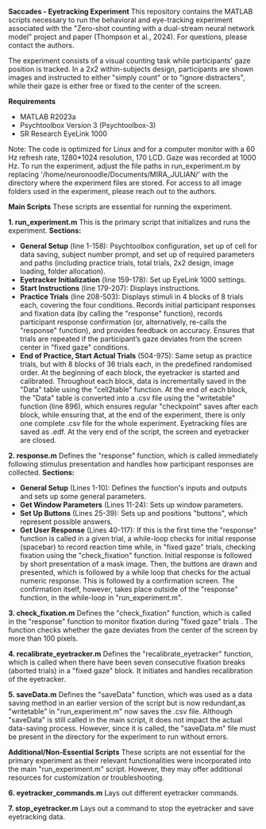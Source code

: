 **Saccades - Eyetracking Experiment**
This repository contains the MATLAB scripts necessary to run the behavioral and eye-tracking experiment associated with the "Zero-shot counting with a dual-stream neural network model" project and paper (Thompson et al., 2024). For questions, please contact the authors.

The experiment consists of a visual counting task while participants' gaze position is tracked. In a 2x2 within-subjects design, participants are shown images and instructed to either "simply count" or to "ignore distracters", while their gaze is either free or fixed to the center of the screen.


**Requirements**
- MATLAB R2023a
- Psychtoolbox Version 3 (Psychtoolbox-3)
- SR Research EyeLink 1000

Note: The code is optimized for Linux and for a computer monitor with a 60 Hz refresh rate, 1280*1024 resolution, 170 LCD. Gaze was recorded at 1000 Hz. To run the experiment, adjust the file paths in run_experiment.m by replacing '/home/neuronoodle/Documents/MIRA_JULIAN/' with the directory where the experiment files are stored. For access to all image folders used in the experiment, please reach out to the authors.


**Main Scripts**
These scripts are essential for running the experiment.

**1. run_experiment.m**
This is the primary script that initializes and runs the experiment.
**Sections:**
- **General Setup** (line 1-158): Psychtoolbox configuration, set up of cell for data saving, subject number prompt, and set up of required parameters and paths (including practice trials, total trials, 2x2 design, image loading, folder allocation).
- **Eyetracker Initialization** (line 159-178): Set up EyeLink 1000 settings.
- **Start Instructions** (line 179-207): Displays instructions.
- **Practice Trials** (line 208-503): Displays stimuli in 4 blocks of 8 trials each, covering the four conditions. Records initial participant responses and fixation data (by calling the "response" function), records participant response confirmation (or, alternatively, re-calls the "response" function), and provides feedback on accuracy. Ensures that trials are repeated if the participant’s gaze deviates from the screen center in "fixed gaze" conditions.
- **End of Practice, Start Actual Trials** (504-975): Same setup as practice trials, but with 8 blocks of 36 trials each, in the predefined randomised order. At the beginning of each block, the eyetracker is started and calibrated. Throughout each block, data is incrementally saved in the "Data" table using the "cell2table" function. At the end of each block, the "Data" table is converted into a .csv file using the "writetable" function (line 896), which ensures regular "checkpoint" saves after each block, while ensuring that, at the end of the experiment, there is only one complete .csv file for the whole experiment. Eyetracking files are saved as .edf. At the very end of the script, the screen and eyetracker are closed.

**2. response.m**
Defines the "response" function, which is called immediately following stimulus presentation and handles how participant responses are collected. 
**Sections:**
- **General Setup** (Lines 1-10): Defines the function's inputs and outputs and sets up some general parameters.
- **Get Window Parameters** (Lines 11-24): Sets up window parameters.
- **Set Up Buttons** (Lines 25-39): Sets up and positions "buttons", which represent possible answers.
- **Get User Response** (Lines 40-117): If this is the first time the "response" function is called in a given trial, a while-loop checks for initial response (spacebar) to record reaction time while, in "fixed gaze" trials, checking fixation using the "check_fixation" function. Initial response is followed by short presentation of a mask image. Then, the buttons are drawn and presented, which is followed by a while loop that checks for the actual numeric response. This is followed by a confirmation screen. The confirmation itself, however, takes place outside of the "response" function, in the while-loop in "run_experiment.m".

**3. check_fixation.m**
Defines the "check_fixation" function, which is called in the "response" function to monitor fixation during "fixed gaze" trials . The function checks whether the gaze deviates from the center of the screen by more than 100 pixels.

**4. recalibrate_eyetracker.m**
Defines the "recalibrate_eyetracker" function, which is called when there have been seven consecutive fixation breaks (aborted trials) in a "fixed gaze" block. It initiates and handles recalibration of the eyetracker.

**5. saveData.m**
Defines the "saveData" function, which was used as a data saving method in an earlier version of the script but is now redundant,as "writetable" in "run_experiment.m" now saves the .csv file. Although "saveData" is still called in the main script, it does not impact the actual data-saving process. However, since it is called, the "saveData.m" file must be present in the directory for the experiment to run without errors.


**Additional/Non-Essential Scripts**
These scripts are not essential for the primary experiment as their relevant functionalities were incorporated into the main "run_experiment.m" script. However, they may offer additional resources for customization or troubleshooting.

**6. eyetracker_commands.m**
Lays out different eyetracker commands. 

**7. stop_eyetracker.m**
Lays out a command to stop the eyetracker and save eyetracking data. 
